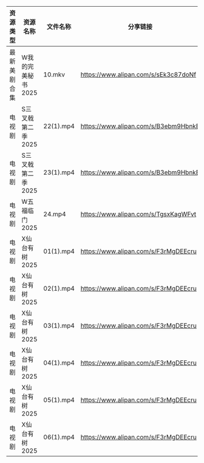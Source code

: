 | 资源类型   | 资源名称        | 文件名称      | 分享链接                                 | 更新时间                |
| ------ | ----------- | --------- | ------------------------------------ | ------------------- |
| 最新美剧合集 | W我的完美秘书2025 | 10.mkv    | https://www.alipan.com/s/sEk3c87doNf | 2025-02-08 00:06:46 |
| 电视剧    | S三叉戟第二季2025 | 22(1).mp4 | https://www.alipan.com/s/B3ebm9HbnkE | 2025-02-08 08:06:32 |
| 电视剧    | S三叉戟第二季2025 | 23(1).mp4 | https://www.alipan.com/s/B3ebm9HbnkE | 2025-02-08 08:06:31 |
| 电视剧    | W五福临门2025   | 24.mp4    | https://www.alipan.com/s/TgsxKagWFvt | 2025-02-08 08:06:34 |
| 电视剧    | X仙台有树2025   | 01(1).mp4 | https://www.alipan.com/s/F3rMgDEEcru | 2025-02-08 08:06:44 |
| 电视剧    | X仙台有树2025   | 02(1).mp4 | https://www.alipan.com/s/F3rMgDEEcru | 2025-02-08 08:06:44 |
| 电视剧    | X仙台有树2025   | 03(1).mp4 | https://www.alipan.com/s/F3rMgDEEcru | 2025-02-08 08:06:44 |
| 电视剧    | X仙台有树2025   | 04(1).mp4 | https://www.alipan.com/s/F3rMgDEEcru | 2025-02-08 08:06:44 |
| 电视剧    | X仙台有树2025   | 05(1).mp4 | https://www.alipan.com/s/F3rMgDEEcru | 2025-02-08 08:06:43 |
| 电视剧    | X仙台有树2025   | 06(1).mp4 | https://www.alipan.com/s/F3rMgDEEcru | 2025-02-08 08:06:43 |
